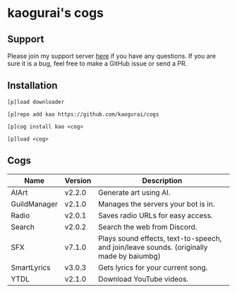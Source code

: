 # kaogurai's cogs

## Support

Please join my support server [here](https://discord.gg/p6ehU9qhg8) if you have any questions. If you are sure it is a bug, feel free to make a GitHub issue or send a PR.

## Installation

```shell
[p]load downloader

[p]repo add kao https://github.com/kaogurai/cogs

[p]cog install kao <cog>

[p]load <cog>
```

## Cogs

| Name         | Version | Description                                                                              |
|--------------|---------|------------------------------------------------------------------------------------------|
| AIArt        | v2.2.0  | Generate art using AI.                                                                   |
| GuildManager | v2.1.0  | Manages the servers your bot is in.                                                      |
| Radio        | v2.0.1  | Saves radio URLs for easy access.                                                        |
| Search       | v2.0.2  | Search the web from Discord.                                                             |
| SFX          | v7.1.0  | Plays sound effects, text-to-speech, and join/leave sounds. (originally made by baiumbg) |
| SmartLyrics  | v3.0.3  | Gets lyrics for your current song.                                                       |
| YTDL         | v2.1.0  | Download YouTube videos.                                                                 |
